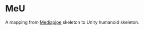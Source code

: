 # MeU
A mapping from [Mediapipe](https://google.github.io/mediapipe/) skeleton to Unity humanoid skeleton.
